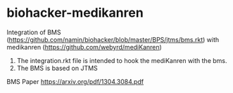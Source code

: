 # biohacker-medikanren
Integration of BMS (https://github.com/namin/biohacker/blob/master/BPS/jtms/bms.rkt)  with medikanren (https://github.com/webyrd/mediKanren) 

1) The integration.rkt file is intended to hook the mediKanren with the bms. 
2) The BMS is based on JTMS 


BMS Paper https://arxiv.org/pdf/1304.3084.pdf
 
